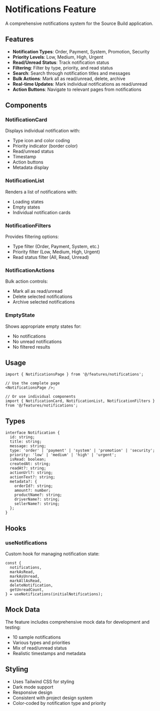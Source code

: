 # Notifications Feature

A comprehensive notifications system for the Source Build application.

## Features

- **Notification Types**: Order, Payment, System, Promotion, Security
- **Priority Levels**: Low, Medium, High, Urgent
- **Read/Unread Status**: Track notification status
- **Filtering**: Filter by type, priority, and read status
- **Search**: Search through notification titles and messages
- **Bulk Actions**: Mark all as read/unread, delete, archive
- **Real-time Updates**: Mark individual notifications as read/unread
- **Action Buttons**: Navigate to relevant pages from notifications

## Components

### NotificationCard

Displays individual notification with:

- Type icon and color coding
- Priority indicator (border color)
- Read/unread status
- Timestamp
- Action buttons
- Metadata display

### NotificationList

Renders a list of notifications with:

- Loading states
- Empty states
- Individual notification cards

### NotificationFilters

Provides filtering options:

- Type filter (Order, Payment, System, etc.)
- Priority filter (Low, Medium, High, Urgent)
- Read status filter (All, Read, Unread)

### NotificationActions

Bulk action controls:

- Mark all as read/unread
- Delete selected notifications
- Archive selected notifications

### EmptyState

Shows appropriate empty states for:

- No notifications
- No unread notifications
- No filtered results

## Usage

```tsx
import { NotificationsPage } from '@/features/notifications';

// Use the complete page
<NotificationsPage />;

// Or use individual components
import { NotificationCard, NotificationList, NotificationFilters } from '@/features/notifications';
```

## Types

```tsx
interface Notification {
  id: string;
  title: string;
  message: string;
  type: 'order' | 'payment' | 'system' | 'promotion' | 'security';
  priority: 'low' | 'medium' | 'high' | 'urgent';
  isRead: boolean;
  createdAt: string;
  readAt?: string;
  actionUrl?: string;
  actionText?: string;
  metadata?: {
    orderId?: string;
    amount?: number;
    productName?: string;
    driverName?: string;
    sellerName?: string;
  };
}
```

## Hooks

### useNotifications

Custom hook for managing notification state:

```tsx
const {
  notifications,
  markAsRead,
  markAsUnread,
  markAllAsRead,
  deleteNotification,
  getUnreadCount,
} = useNotifications(initialNotifications);
```

## Mock Data

The feature includes comprehensive mock data for development and testing:

- 10 sample notifications
- Various types and priorities
- Mix of read/unread status
- Realistic timestamps and metadata

## Styling

- Uses Tailwind CSS for styling
- Dark mode support
- Responsive design
- Consistent with project design system
- Color-coded by notification type and priority
